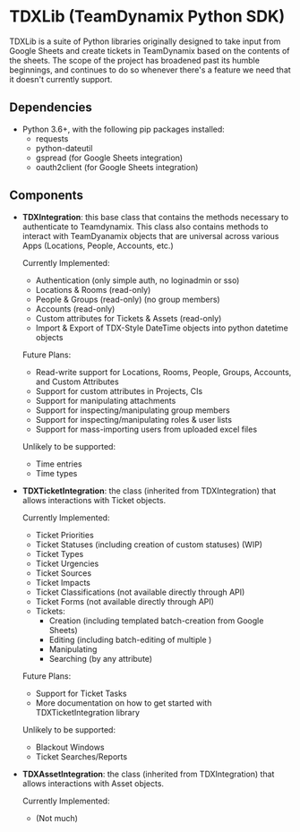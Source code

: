 # TDXLib (TeamDynamix Python SDK)

TDXLib is a suite of Python libraries originally designed to take input from Google Sheets and create tickets in TeamDynamix based on the contents of the sheets. The scope of the project has broadened past its humble beginnings, and continues to do so whenever there's a feature we need that it doesn't currently support.

## Dependencies

* Python 3.6+, with the following pip packages installed:
  * requests
  * python-dateutil
  * gspread (for Google Sheets integration)
  * oauth2client (for Google Sheets integration)

## Components

* **TDXIntegration**: this base class that contains the methods necessary to authenticate to Teamdynamix. This class also contains methods to interact with TeamDyanamix objects that are universal across various Apps (Locations, People, Accounts, etc.)

  Currently Implemented:
  * Authentication (only simple auth, no loginadmin or sso)
  * Locations & Rooms (read-only)
  * People & Groups (read-only) (no group members)
  * Accounts (read-only)
  * Custom attributes for Tickets & Assets (read-only)
  * Import & Export of TDX-Style DateTime objects into python datetime objects
  
  Future Plans:
  * Read-write support for Locations, Rooms, People, Groups, Accounts, and Custom Attributes
  * Support for custom attributes in Projects, CIs
  * Support for manipulating attachments
  * Support for inspecting/manipulating group members
  * Support for inspecting/manipulating roles & user lists
  * Support for mass-importing users from uploaded excel files
  
  Unlikely to be supported:
  * Time entries
  * Time types
  
* **TDXTicketIntegration**: the class (inherited from TDXIntegration) that allows interactions with Ticket objects.

  Currently Implemented:
  * Ticket Priorities
  * Ticket Statuses (including creation of custom statuses) (WIP)
  * Ticket Types
  * Ticket Urgencies
  * Ticket Sources
  * Ticket Impacts
  * Ticket Classifications (not available directly through API)
  * Ticket Forms (not available directly through API)
  * Tickets:
    * Creation (including templated batch-creation from Google Sheets)
    * Editing (including batch-editing of multiple )
    * Manipulating
    * Searching (by any attribute)

  Future Plans:
  * Support for Ticket Tasks
  * More documentation on how to get started with TDXTicketIntegration library
  
  Unlikely to be supported:
  * Blackout Windows
  * Ticket Searches/Reports

* **TDXAssetIntegration**: the class (inherited from TDXIntegration) that allows interactions with Asset objects.

  Currently Implemented:  
  * (Not much)
